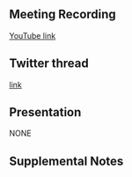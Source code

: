 ## Meeting Recording

[YouTube link](https://www.youtube.com/watch?v=1CJLxWvkx8c)

## Twitter thread

[link](https://twitter.com/Orthogonal_Lab/status/1492713552146280448)

## Presentation

NONE

## Supplemental Notes
